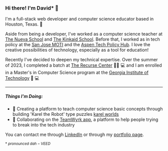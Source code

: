 ### Hi there! I'm David* 👋
I'm a full-stack web developer and computer science educator based in Houston, Texas. 🤠 

Aside from being a developer, I've worked as a computer science teacher at [The Nueva School](https://www.nuevaschool.org/) and [The Kinkaid School](https://www.kinkaid.org/). Before that, I worked as in tech policy at the [San Jose MOTI](https://www.motisanjose.org/) and the [Aspen Tech Policy Hub](https://www.aspentechpolicyhub.org/). I love the creative possibilities of technology, especially as a tool for education! 

Recently I've decided to deepen my technical expertise. Over the summer of 2023, I completed a batch at [The Recurse Center](https://www.recurse.com/) 🏋️‍♂️ 💻  and I am enrolled in a Master's in Computer Science program at the [Georgia Institute of Technology](https://omscs.gatech.edu/) 🐝 💻

---

##### Things I'm Doing:

- 🔨 Creating a platform to teach computer science basic concepts through building 'Karel the Robot' type puzzles [karel worlds](https://github.com/dalbanhi/karel-worlds)
- 🌱 Collaborating on the [TeamWyrk app](https://github.com/noscenthairspray/Teamwyrk), a platform to help people trying to break into the tech industry

You can contact me through [LinkedIn](https://www.linkedin.com/in/david-alb%C3%A1n-hidalgo/) or through my [portfolio page](https://david-alban.com). 
<!--
**dalbanhi/dalbanhi** is a ✨ _special_ ✨ repository because its `README.md` (this file) appears on your GitHub profile.

Here are some ideas to get you started:

- 🔭 I’m currently working on ...
- 🌱 I’m currently learning ...
- 👯 I’m looking to collaborate on ...
- 🤔 I’m looking for help with ...
- 💬 Ask me about ...
- 📫 How to reach me: ...
- 😄 Pronouns: ...
- ⚡ Fun fact: ...
-->

$_{*\ pronounced\ dah-VEED }$

